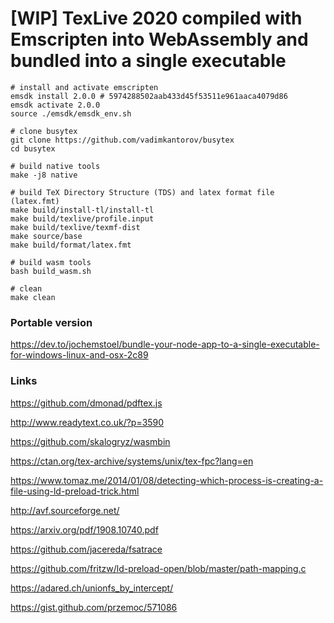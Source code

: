 # [WIP] TexLive 2020 compiled with Emscripten into WebAssembly and bundled into a single executable

```shell
# install and activate emscripten
emsdk install 2.0.0 # 5974288502aab433d45f53511e961aaca4079d86
emsdk activate 2.0.0
source ./emsdk/emsdk_env.sh

# clone busytex
git clone https://github.com/vadimkantorov/busytex
cd busytex

# build native tools
make -j8 native

# build TeX Directory Structure (TDS) and latex format file (latex.fmt)
make build/install-tl/install-tl
make build/texlive/profile.input
make build/texlive/texmf-dist
make source/base
make build/format/latex.fmt

# build wasm tools
bash build_wasm.sh

# clean
make clean
```

### Portable version
https://dev.to/jochemstoel/bundle-your-node-app-to-a-single-executable-for-windows-linux-and-osx-2c89


### Links
https://github.com/dmonad/pdftex.js

http://www.readytext.co.uk/?p=3590

https://github.com/skalogryz/wasmbin

https://ctan.org/tex-archive/systems/unix/tex-fpc?lang=en

https://www.tomaz.me/2014/01/08/detecting-which-process-is-creating-a-file-using-ld-preload-trick.html

http://avf.sourceforge.net/

https://arxiv.org/pdf/1908.10740.pdf

https://github.com/jacereda/fsatrace

https://github.com/fritzw/ld-preload-open/blob/master/path-mapping.c

https://adared.ch/unionfs_by_intercept/

https://gist.github.com/przemoc/571086
